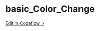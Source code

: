 # basic_Color_Change

[Edit in Codeflow ⚡️](https://stackblitz.com/~/github.com/ubi2000/basic_Color_Change)